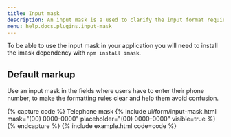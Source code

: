 ```yaml
---
title: Input mask
description: An input mask is a used to clarify the input format required in a given field and is helpful for users, removing confusion and reducing the number of validation errors.
menu: help.docs.plugins.input-mask
---
```


To be able to use the input mask in your application you will need to install the imask dependency with `npm install imask`.

## Default markup

Use an input mask in the fields where users have to enter their phone number, to make the formatting rules clear and help them avoid confusion.

{% capture code %}
<label class="form-label">Telephone mask</label>
{% include ui/form/input-mask.html mask="(00) 0000-0000" placeholder="(00) 0000-0000" visible=true %}
{% endcapture %}
{% include example.html code=code %}
